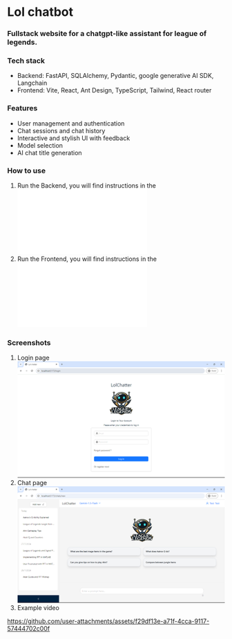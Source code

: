 # Lol chatbot
### Fullstack website for a chatgpt-like assistant for league of legends.

### Tech stack
- Backend: FastAPI, SQLAlchemy, Pydantic, google generative AI SDK, Langchain
- Frontend: Vite, React, Ant Design, TypeScript, Tailwind, React router
### Features
- User management and authentication
- Chat sessions and chat history
- Interactive and stylish UI with feedback
- Model selection
- AI chat title generation

### How to use
1. Run the Backend, you will find instructions in the ![Backend readme](Backend/lol-chatter-backend/README.md)
2. Run the Frontend, you will find instructions in the ![Frontend readme](Frontend/LolChatterFrontend/README.md)


### Screenshots
1. Login page
![Login](github/screenshots/scrn1.png)
2. Chat page
![Chat](github/screenshots/scrn2.png)
3. Example video

   

https://github.com/user-attachments/assets/f29df13e-a71f-4cca-9117-57444702c00f


